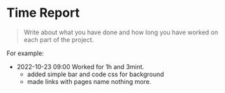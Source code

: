 # Time Report

> Write about what you have done and how long you have worked on each part of the project.

For example: 

- 2022-10-23 09:00 Worked for 1h and 3mint.
  - added simple bar and code css for background 
  - made links with pages name nothing more. 
  
